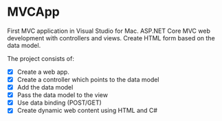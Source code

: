 # MVCApp

First MVC application in Visual Studio for Mac. ASP.NET Core MVC web development with controllers and views. Create HTML form based on the data model. 

The project consists of:

*   [x] Create a web app.
*   [x] Create a controller which points to the data model
*   [x] Add the data model
*   [x] Pass the data model to the view
*   [x] Use data binding (POST/GET)
*   [x] Create dynamic web content using HTML and C#
